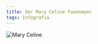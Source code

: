 ```yaml
---
title: Sor Mary Celine Fasenmyer
tags: Infografia
---
```


![Mary Celine](https://raw.githubusercontent.com/A-C-C-Guadalupe-Ortiz-De-Landazuri/Blog/master/infografias/poster1.jpg)


<!--more-->
